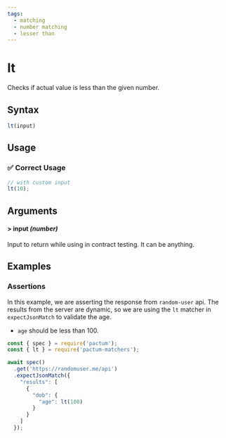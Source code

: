 ```yaml
---
tags:
  - matching
  - number matching
  - lesser than
---
```


# lt

Checks if actual value is less than the given number.

## Syntax

```js
lt(input)
```

## Usage

### ✅  Correct Usage

```js
// with custom input
lt(10);
```

## Arguments

#### > input *(number)*

Input to return while using in contract testing. It can be anything.


## Examples

### Assertions

In this example, we are asserting the response from `random-user` api. The results from the server are dynamic, so we are using the `lt` matcher in `expectJsonMatch` to validate the age.

- `age` should be less than 100.


```js
const { spec } = require('pactum');
const { lt } = require('pactum-matchers');

await spec()
  .get('https://randomuser.me/api')
  .expectJsonMatch({
    "results": [
      {
        "dob": {
          "age": lt(100)
        }
      }
    ]
  });
```